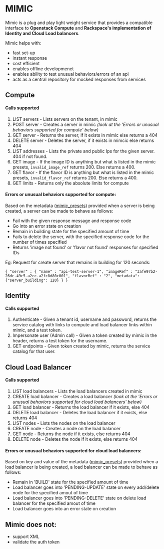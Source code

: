 # MIMIC #

Mimic is a plug and play light weight service that provides a compatible interface to __Openstack Compute__ and __Rackspace's implementation of Identity and Cloud Load balancers__.

Mimic helps with:
* fast set-up
* instant response
* cost efficient
* enables offline developmenet
* enables ability to test unusual behaviors/errors of an api
* acts as a central repository for mocked responses from services


## Compute ##

#### Calls supported ####
1. LIST servers - Lists servers on the tenant, in mimic
2. POST server - Creates a server in mimic *(look at the 'Errors or unusual behaviors supported for compute' below)*
3. GET server - Returns the server, if it exists in mimic else returns a 404
4. DELETE server - Deletes the server, if it exists in mimcic else returns 404
5. LIST addresses - Lists the private and public Ips for the given server. 404 if not found.
6. GET image - If the image ID is anything but what is listed in the mimic presets, `invalid_image_ref`
			   returns 200. Else returns a 400.
7. GET flavor - If the flavor ID is anything but what is listed in the mimic presets, `invalid_flavor_ref`
			   returns 200. Else returns a 400.
8. GET limits - Returns only the absolute limits for compute

#### Errors or unusual behaviors supported for compute: ####
Based on the metadata ([mimic_presets](https://github.com/rackerlabs/mimic/blob/master/mimic/canned_responses/mimic_presets.py)) provided when a server is being created, a server can be made to behave as follows:
* Fail with the given response message and response code
* Go into an error state on creation
* Remain in building state for the specified amount of time
* Fails to delete the server, with the specified response code for the number of times specified
* Returns 'image not found' or 'flavor not found' responses for specified IDs

Eg:
Request for create server that remains in building for 120 seconds:

`{
    "server" : {
        "name" : "api-test-server-1",
        "imageRef" : "3afe97b2-26dc-49c5-a2cc-a2fc8d80c001",
        "flavorRef" : "2",
        "metadata": {"server_building": 120}
    }
 }`


## Identity ##

#### Calls supported ####
1. Authenticate - Given a tenant id, username and password, returns the service catalog with links to compute and load balancer links within mimic, and a test token.
2. Impersonate user (Admin call) - Given a token created by mimic in the header, returns a test token for the username.
3. GET endpoints - Given token created by mimic, returns the service catalog for that user.


## Cloud Load Balancer ##

#### Calls supported ####
1. LIST load balancers - Lists the load balancers created in mimic
2. CREATE load balancer - Creates a load balancer *(look at the 'Errors or unusual behaviors supported for cloud load balancers' below)*
3. GET load balancer - Returns the load balancer if it exists, else 404
4. DELETE load balancer - Deletes the load balancer if it exists, else returns 404
5. LIST nodes - Lists the nodes on the load balancer
6. CREATE node - Creates a node on the load balancer
7. GET node - Returns the node if it exists, else returns 404
8. DELETE node - Deletes the node if it exists, else returns 404

#### Errors or unusual behaviors supported for cloud load balancers: ####
Based on key and value of the metadata ([mimic_presets](https://github.com/rackerlabs/mimic/blob/master/mimic/canned_responses/mimic_presets.py)) provided when a load balancer is being created, a load balancer can be made to behave as follows:
* Remain in 'BUILD' state for the specified amount of time
* Load balancer goes into 'PENDING-UPDATE' state on every add/delete node for the specified amout of time
* Load balancer goes into 'PENDING-DELETE' state on delete load balancer for the specified amout of time
* Load balancer goes into an error state on creation


## Mimic does not: ##
* support XML
* validate the auth token

